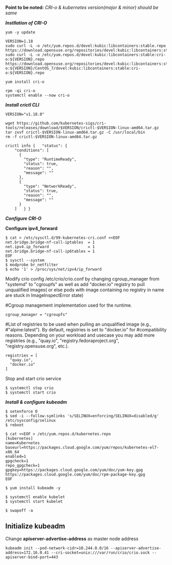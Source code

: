 
**Point to be noted:** *CRI-o & kubernetes version(major & minor) should be same*

***Instllation of CRI-O***

    yum -y update
    
    VERSION=1.18
    sudo curl -L -o /etc/yum.repos.d/devel:kubic:libcontainers:stable.repo https://download.opensuse.org/repositories/devel:kubic:libcontainers:stable/CentOS_7/devel:kubic:libcontainers:stable.repo
    sudo curl -L -o /etc/yum.repos.d/devel:kubic:libcontainers:stable:cri-o:${VERSION}.repo https://download.opensuse.org/repositories/devel:kubic:libcontainers:stable:cri-o:${VERSION}/CentOS_7/devel:kubic:libcontainers:stable:cri-o:${VERSION}.repo
    
    yum install cri-o
    
    rpm -qi cri-o
    systemctl enable --now cri-o

***Install crictl CLI***

    VERSION="v1.18.0"
    
    wget https://github.com/kubernetes-sigs/cri-tools/releases/download/$VERSION/crictl-$VERSION-linux-amd64.tar.gz
    tar zxvf crictl-$VERSION-linux-amd64.tar.gz -C /usr/local/bin
    rm -f crictl-$VERSION-linux-amd64.tar.gz

    crictl info {   "status": {
        "conditions": [
          {
            "type": "RuntimeReady",
            "status": true,
            "reason": "",
            "message": ""
          },
          {
            "type": "NetworkReady",
            "status": true,
            "reason": "",
            "message": ""
          }
        ]   } }

***Configure CRI-O***

**Configure ipv4_forward**

    $ cat > /etc/sysctl.d/99-kubernetes-cri.conf <<EOF
    net.bridge.bridge-nf-call-iptables  = 1
    net.ipv4.ip_forward                 = 1
    net.bridge.bridge-nf-call-ip6tables = 1
    EOF
    $ sysctl --system
    $ modprobe br_netfilter
    $ echo '1' > /proc/sys/net/ipv4/ip_forward

Modify crio config /etc/crio/crio.conf by changing cgroup_manager from "systemd" to "cgroupfs" as well as add "docker.io" registry to pull unqualified images( or else pods with image containing no registry in name are stuck in ImageInspectError state)

#Cgroup management implementation used for the runtime.

    cgroup_manager = "cgroupfs"

#List of registries to be used when pulling an unqualified image (e.g.,
#"alpine:latest"). By default, registries is set to "docker.io" for
#compatibility reasons. Depending on your workload and usecase you may add more
 registries (e.g., "quay.io", "registry.fedoraproject.org",
"registry.opensuse.org", etc.).

    registries = [
      "quay.io",
      "docker.io"
    ]

Stop and start crio service

    $ systemctl stop crio
    $ systemctl start crio

***Install & configure kubeadm***

    $ setenforce 0
    $ sed -i --follow-symlinks 's/SELINUX=enforcing/SELINUX=disabled/g' /etc/sysconfig/selinux
    $ reboot
    
    $ cat <<EOF > /etc/yum.repos.d/kubernetes.repo
    [kubernetes]
    name=Kubernetes
    baseurl=https://packages.cloud.google.com/yum/repos/kubernetes-el7-x86_64
    enabled=1
    gpgcheck=1
    repo_gpgcheck=1
    gpgkey=https://packages.cloud.google.com/yum/doc/yum-key.gpg https://packages.cloud.google.com/yum/doc/rpm-package-key.gpg
    EOF
    
    $ yum install kubeadm -y 
    
    $ systemctl enable kubelet
    $ systemctl start kubelet
    
    $ swapoff -a

Initialize kubeadm
------------------
Change **apiserver-advertise-address** as master node address

    kubeadm init --pod-network-cidr=10.244.0.0/16 --apiserver-advertise-address=172.16.0.41 --cri-socket=unix:///var/run/crio/crio.sock --apiserver-bind-port=443







